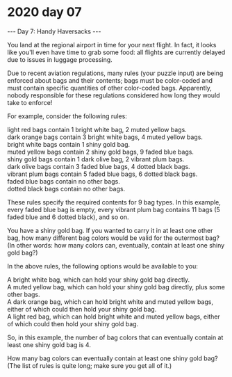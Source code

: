 # 2020 day 07

--- Day 7: Handy Haversacks ---

You land at the regional airport in time for your next flight. In fact, it looks like you'll even have time to grab some food: all flights are currently delayed due to issues in luggage processing.



Due to recent aviation regulations, many rules (your puzzle input) are being enforced about bags and their contents; bags must be color-coded and must contain specific quantities of other color-coded bags. Apparently, nobody responsible for these regulations considered how long they would take to enforce!



For example, consider the following rules:



light red bags contain 1 bright white bag, 2 muted yellow bags.\
dark orange bags contain 3 bright white bags, 4 muted yellow bags.\
bright white bags contain 1 shiny gold bag.\
muted yellow bags contain 2 shiny gold bags, 9 faded blue bags.\
shiny gold bags contain 1 dark olive bag, 2 vibrant plum bags.\
dark olive bags contain 3 faded blue bags, 4 dotted black bags.\
vibrant plum bags contain 5 faded blue bags, 6 dotted black bags.\
faded blue bags contain no other bags.\
dotted black bags contain no other bags.



These rules specify the required contents for 9 bag types. In this example, every faded blue bag is empty, every vibrant plum bag contains 11 bags (5 faded blue and 6 dotted black), and so on.



You have a shiny gold bag. If you wanted to carry it in at least one other bag, how many different bag colors would be valid for the outermost bag? (In other words: how many colors can, eventually, contain at least one shiny gold bag?)



In the above rules, the following options would be available to you:



A bright white bag, which can hold your shiny gold bag directly.\
A muted yellow bag, which can hold your shiny gold bag directly, plus some other bags.\
A dark orange bag, which can hold bright white and muted yellow bags, either of which could then hold your shiny gold bag.\
A light red bag, which can hold bright white and muted yellow bags, either of which could then hold your shiny gold bag.



So, in this example, the number of bag colors that can eventually contain at least one shiny gold bag is 4.



How many bag colors can eventually contain at least one shiny gold bag? (The list of rules is quite long; make sure you get all of it.)



